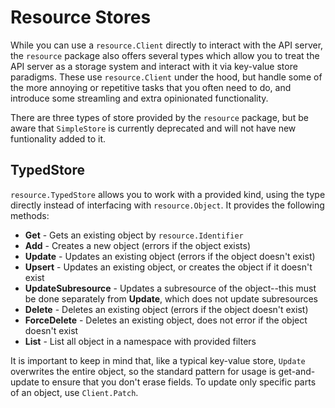 # Resource Stores

While you can use a `resource.Client` directly to interact with the API server, the `resource` package also offers several types which allow you to treat the API server as a storage system and interact with it via key-value store paradigms. These use `resource.Client` under the hood, but handle some of the more annoying or repetitive tasks that you often need to do, and introduce some streamling and extra opinionated functionality.

There are three types of store provided by the `resource` package, but be aware that `SimpleStore` is currently deprecated and will not have new funtionality added to it.

## TypedStore

`resource.TypedStore` allows you to work with a provided kind, using the type directly instead of interfacing with `resource.Object`. It provides the following methods:
* **Get** - Gets an existing object by `resource.Identifier`
* **Add** - Creates a new object (errors if the object exists)
* **Update** - Updates an existing object (errors if the object doesn't exist)
* **Upsert** - Updates an existing object, or creates the object if it doesn't exist
* **UpdateSubresource** - Updates a subresource of the object--this must be done separately from **Update**, which does not update subresources
* **Delete** - Deletes an existing object (errors if the object doesn't exist)
* **ForceDelete** - Deletes an existing object, does not error if the object doesn't exist
* **List** - List all object in a namespace with provided filters

It is important to keep in mind that, like a typical key-value store, `Update` overwrites the entire object, so the standard pattern for usage is get-and-update to ensure that you don't erase fields. To update only specific parts of an object, use `Client.Patch`.

